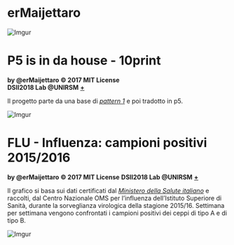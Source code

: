 # erMaijettaro

![Imgur](https://imgur.com/EqOKAdF.jpg)



# P5 is in da house - 10print

**by @erMaijettaro © 2017 MIT License**  
**DSII2018 Lab @UNIRSM** [**+**](http://dsii-2018-unirsm.github.io)

Il progetto parte da una base di [*pattern 1*](https://www.openprocessing.org/sketch/265189) e poi tradotto in p5.

![Imgur](https://i.imgur.com/ouKbfft.png)




# FLU - Influenza: campioni positivi 2015/2016

**by @erMaijettaro © 2017 MIT License**
**DSII2018 Lab @UNIRSM** [**+**](http://dsii-2018-unirsm.github.io)

Il grafico si basa sui dati certificati dal [*Ministero della Salute italiano*](http://www.trovanorme.salute.gov.it/norme/renderNormsanPdf?anno=2017&codLeg=60180&parte=1%20&serie=null) e raccolti, dal Centro Nazionale OMS per l’influenza dell’Istituto Superiore di Sanità, durante la sorveglianza virologica della stagione 2015/16. Settimana per settimana vengono confrontati i campioni positivi dei ceppi di tipo A e di tipo B.

![Imgur](https://imgur.com/H5AXRMA.png)

